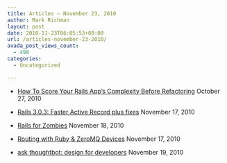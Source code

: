 ```yaml
---
title: Articles – November 23, 2010
author: Mark Richman
layout: post
date: 2010-11-23T06:05:53+00:00
url: /articles-november-23-2010/
avada_post_views_count:
  - 498
categories:
  - Uncategorized

---
```

  * [How To Score Your Rails App&#8217;s Complexity Before Refactoring][1]
October 27, 2010 

  * [Rails 3.0.3: Faster Active Record plus fixes][2]
November 17, 2010 

  * [Rails for Zombies][3]
November 18, 2010 

  * [Routing with Ruby & ZeroMQ Devices][4]
November 17, 2010 

  * [ask thoughtbot: design for developers][5]
November 19, 2010 </ul>

 [1]: http://feedproxy.google.com/~r/RailsInside/~3/z4fC_FP7lys/487-how-to-score-your-rails-apps-complexity-before-refactoring.html
 [2]: http://feedproxy.google.com/~r/RidingRails/~3/duvw7AN_p70/rails-3-0-3-faster-active-record-plus-plenty-of-fixes
 [3]: http://feedproxy.google.com/~r/RidingRails/~3/U2fgI2ZuENM/rails-for-zombies
 [4]: http://feeds.igvita.com/~r/igvita/~3/kzKpXVCOGUM/
 [5]: http://feedproxy.google.com/~r/GiantRobotsSmashingIntoOtherGiantRobots/~3/r0yJNia1838/1619249536